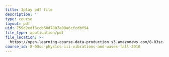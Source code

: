```yaml
---
title: 3play pdf file
description: ''
type: course
layout: pdf
uid: 759d2edf3ccb60d7807a08a6cfcdbf94
file_type: application/pdf
file_location: >-
  https://open-learning-course-data-production.s3.amazonaws.com/8-03sc-physics-iii-vibrations-and-waves-fall-2016/759d2edf3ccb60d7807a08a6cfcdbf94_mqhO9GT8hD4.pdf
course_id: 8-03sc-physics-iii-vibrations-and-waves-fall-2016
---
```

